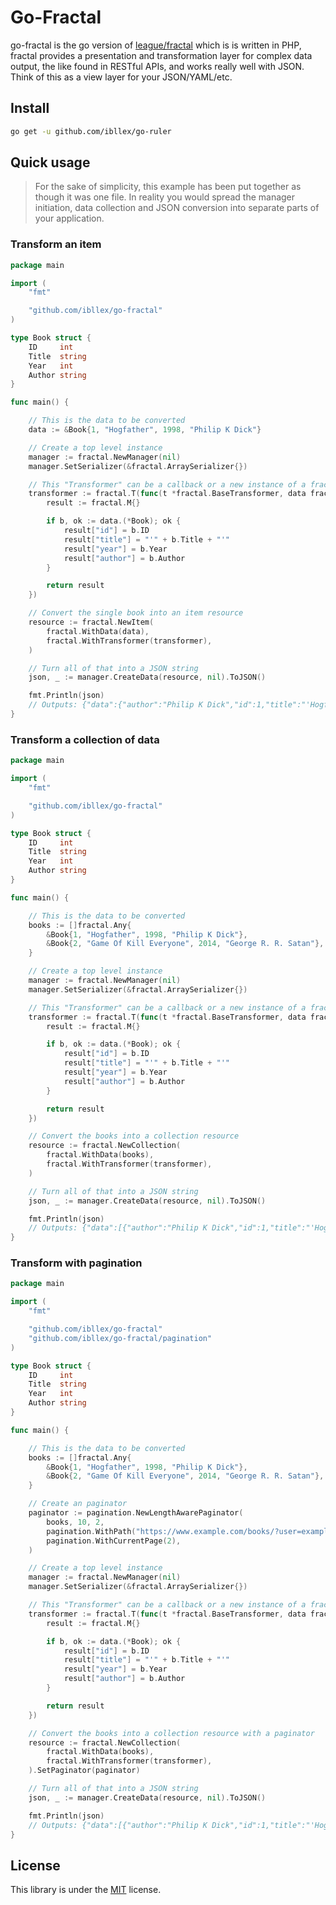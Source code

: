 # Go-Fractal

go-fractal is the go version of [league/fractal](https://github.com/thephpleague/fractal) which is is written in PHP, fractal provides a presentation and transformation layer for complex data output, the like found in RESTful APIs, and works really well with JSON. Think of this as a view layer for your JSON/YAML/etc.

## Install

```bash
go get -u github.com/ibllex/go-ruler
```

## Quick usage

> For the sake of simplicity, this example has been put together as though it was one file. In reality you would spread the manager initiation, data collection and JSON conversion into separate parts of your application.

### Transform an item

```go
package main

import (
	"fmt"

	"github.com/ibllex/go-fractal"
)

type Book struct {
	ID     int
	Title  string
	Year   int
	Author string
}

func main() {

	// This is the data to be converted
	data := &Book{1, "Hogfather", 1998, "Philip K Dick"}

	// Create a top level instance
	manager := fractal.NewManager(nil)
	manager.SetSerializer(&fractal.ArraySerializer{})

	// This "Transformer" can be a callback or a new instance of a fractal.Transformer object
	transformer := fractal.T(func(t *fractal.BaseTransformer, data fractal.Any) fractal.M {
		result := fractal.M{}

		if b, ok := data.(*Book); ok {
			result["id"] = b.ID
			result["title"] = "'" + b.Title + "'"
			result["year"] = b.Year
			result["author"] = b.Author
		}

		return result
	})

	// Convert the single book into an item resource
	resource := fractal.NewItem(
		fractal.WithData(data),
		fractal.WithTransformer(transformer),
	)

	// Turn all of that into a JSON string
	json, _ := manager.CreateData(resource, nil).ToJSON()

	fmt.Println(json)
	// Outputs: {"data":{"author":"Philip K Dick","id":1,"title":"'Hogfather'","year":1998}}
}
```

### Transform a collection of data

```go
package main

import (
	"fmt"

	"github.com/ibllex/go-fractal"
)

type Book struct {
	ID     int
	Title  string
	Year   int
	Author string
}

func main() {

	// This is the data to be converted
	books := []fractal.Any{
		&Book{1, "Hogfather", 1998, "Philip K Dick"},
		&Book{2, "Game Of Kill Everyone", 2014, "George R. R. Satan"},
	}

	// Create a top level instance
	manager := fractal.NewManager(nil)
	manager.SetSerializer(&fractal.ArraySerializer{})

	// This "Transformer" can be a callback or a new instance of a fractal.Transformer object
	transformer := fractal.T(func(t *fractal.BaseTransformer, data fractal.Any) fractal.M {
		result := fractal.M{}

		if b, ok := data.(*Book); ok {
			result["id"] = b.ID
			result["title"] = "'" + b.Title + "'"
			result["year"] = b.Year
			result["author"] = b.Author
		}

		return result
	})

	// Convert the books into a collection resource
	resource := fractal.NewCollection(
		fractal.WithData(books),
		fractal.WithTransformer(transformer),
	)

	// Turn all of that into a JSON string
	json, _ := manager.CreateData(resource, nil).ToJSON()

	fmt.Println(json)
	// Outputs: {"data":[{"author":"Philip K Dick","id":1,"title":"'Hogfather'","year":1998},{"author":"George R. R. Satan","id":2,"title":"'Game Of Kill Everyone'","year":2014}]}
}
```

### Transform with pagination

```go
package main

import (
	"fmt"

	"github.com/ibllex/go-fractal"
	"github.com/ibllex/go-fractal/pagination"
)

type Book struct {
	ID     int
	Title  string
	Year   int
	Author string
}

func main() {

	// This is the data to be converted
	books := []fractal.Any{
		&Book{1, "Hogfather", 1998, "Philip K Dick"},
		&Book{2, "Game Of Kill Everyone", 2014, "George R. R. Satan"},
	}

	// Create an paginator
	paginator := pagination.NewLengthAwarePaginator(
		books, 10, 2,
		pagination.WithPath("https://www.example.com/books/?user=example"),
		pagination.WithCurrentPage(2),
	)

	// Create a top level instance
	manager := fractal.NewManager(nil)
	manager.SetSerializer(&fractal.ArraySerializer{})

	// This "Transformer" can be a callback or a new instance of a fractal.Transformer object
	transformer := fractal.T(func(t *fractal.BaseTransformer, data fractal.Any) fractal.M {
		result := fractal.M{}

		if b, ok := data.(*Book); ok {
			result["id"] = b.ID
			result["title"] = "'" + b.Title + "'"
			result["year"] = b.Year
			result["author"] = b.Author
		}

		return result
	})

	// Convert the books into a collection resource with a paginator
	resource := fractal.NewCollection(
		fractal.WithData(books),
		fractal.WithTransformer(transformer),
	).SetPaginator(paginator)

	// Turn all of that into a JSON string
	json, _ := manager.CreateData(resource, nil).ToJSON()

	fmt.Println(json)
	// Outputs: {"data":[{"author":"Philip K Dick","id":1,"title":"'Hogfather'","year":1998},{"author":"George R. R. Satan","id":2,"title":"'Game Of Kill Everyone'","year":2014}],"meta":{"pagination":{"count":2,"current_page":2,"links":{"next":"https://www.example.com/books/?user=example&page=3","previous":"https://www.example.com/books/?user=example&page=1"},"per_page":2,"total":10,"total_pages":5}}}
}
```

## License

This library is under the [MIT](https://github.com/ibllex/go-fractal/blob/main/LICENSE) license.
